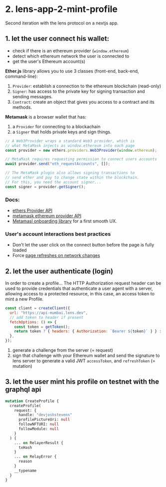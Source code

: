 # 2. lens-app-2-mint-profile

Second iteration with the lens protocol on a nextjs app.

## 1. let the user connect his wallet:

- check if there is an ethereum provider (`window.ethereum`)
- detect which ethereum network the user is connected to
- get the user's Ethereum account(s)

**Ether.js** library allows you to use 3 classes (front-end, back-end, command-line):

1. `Provider`: establish a connection to the ethereum blockchain (read-only)
2. `Signer`: has access to the private key for signing transaction and sending messages.
3. `Contract`: create an object that gives you access to a contract and its methods.

**Metamask** is a browser wallet that has:

1. a `Provider` for connecting to a blockachain
2. a `Signer` that holds private keys and sign things.

```js
// A Web3Provider wraps a standard Web3 provider, which is
// what MetaMask injects as window.ethereum into each page
const provider = new ethers.providers.Web3Provider(window.ethereum);

// MetaMask requires requesting permission to connect users accounts
await provider.send("eth_requestAccounts", []);

// The MetaMask plugin also allows signing transactions to
// send ether and pay to change state within the blockchain.
// For this, you need the account signer...
const signer = provider.getSigner();
```

### Docs:

- [ethers Provider API](https://docs.ethers.io/v5/getting-started/)
- [metamask ethereum provider API](https://docs.metamask.io/guide/ethereum-provider.html)
- [Metamasl onboarding library](https://docs.metamask.io/guide/onboarding-library.html#getting-started) for a first smooth UX.

### User's account interactions best practices

- Don't let the user click on the connect button before the page is fully loaded
- Force [page refreshes on network changes](https://docs.ethers.io/v5/concepts/best-practices/#best-practices--network-changes)

## 2. let the user authenticate (login)

In order to create a profile...
The HTTP Authorization request header can be used to provide credentials that authenticate a user agent with a server, allowing access to a protected resource, in this case, an access token to mint a new Profile.

```js
const client = createClient({
  url: "https://api-mumbai.lens.dev",
  // add token to header if present
  fetchOptions: () => {
    const token = getToken();
    return token ? { headers: { Authorization: `Bearer ${token}` } } : {};
  },
});
```

1. generate a challenge from the server (= request)
2. sign that challenge with your Ethereum wallet and send the signature to lens server to generate a valid JWT `accessToken`, and `refreshToken` (= mutation)

## 3. let the user mint his profile on testnet with the graphql api

```graphql
mutation CreateProfile {
  createProfile(
    request: {
      handle: "devjoshstevens"
      profilePictureUri: null
      followNFTURI: null
      followModule: null
    }
  ) {
    ... on RelayerResult {
      txHash
    }
    ... on RelayError {
      reason
    }
    __typename
  }
}
```
